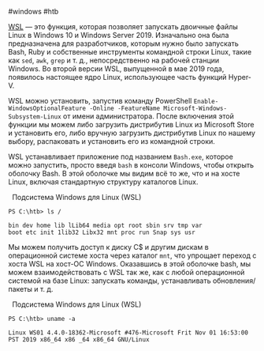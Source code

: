 #windows #htb 

[WSL](https://docs.microsoft.com/en-us/windows/wsl/) — это функция, которая позволяет запускать двоичные файлы Linux в Windows 10 и Windows Server 2019. Изначально она была предназначена для разработчиков, которым нужно было запускать Bash, Ruby и собственные инструменты командной строки Linux, такие как `sed`, `awk`, `grep` и т. д., непосредственно на рабочей станции Windows. Во второй версии WSL, выпущенной в мае 2019 года, появилось настоящее ядро Linux, использующее часть функций Hyper-V.

WSL можно установить, запустив команду PowerShell `Enable-WindowsOptionalFeature -Online -FeatureName Microsoft-Windows-Subsystem-Linux` от имени администратора. После включения этой функции мы можем либо загрузить дистрибутив Linux из Microsoft Store и установить его, либо вручную загрузить дистрибутив Linux по нашему выбору, распаковать и установить его из командной строки.

WSL устанавливает приложение под названием `Bash.exe`, которое можно запустить, просто введя `bash` в консоли Windows, чтобы открыть оболочку Bash. В этой оболочке мы видим всё то же, что и на хосте Linux, включая стандартную структуру каталогов Linux.

  Подсистема Windows для Linux (WSL)

```powershell-session
PS C:\htb> ls /

bin dev home lib lLib64 media opt root sbin srv tmp var
boot etc init 1lib32 Libx32 mnt proc run Snap sys usr
```

Мы можем получить доступ к диску C$ и другим дискам в операционной системе хоста через каталог `mnt`, что упрощает переход с хоста WSL на хост-ОС Windows. Оказавшись в этой оболочке bash, мы можем взаимодействовать с WSL так же, как с любой операционной системой на базе Linux: запускать команды, устанавливать обновления/пакеты и т. д.

  Подсистема Windows для Linux (WSL)

```powershell-session
PS C:\htb> uname -a

Linux WS01 4.4.0-18362-Microsoft #476-Microsoft Frit Nov 01 16:53:00
PST 2019 x86_64 x86 _64 x86_64 GNU/Linux
```

